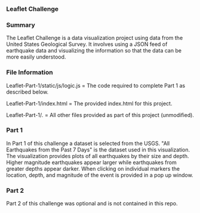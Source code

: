 ### Leaflet Challenge

### Summary

The Leaflet Challenge is a data visualization project using data from the United States Geological Survey. It involves using a JSON feed of earthquake data and visualizing the information so that the data can be more easily understood. 

### File Information

Leaflet-Part-1/static/js/logic.js = The code required to complete Part 1 as described below.

Leaflet-Part-1/index.html = The provided index.html for this project.

Leaflet-Part-1/*.* = All other files provided as part of this project (unmodified).


### Part 1

In Part 1 of this challenge a dataset is selected from the USGS. "All Earthquakes from the Past 7 Days" is the dataset used in this visualization. The visualization provides plots of all earthquakes by their size and depth. Higher magnitude earthquakes appear larger while earthquakes from greater depths appear darker. When clicking on individual markers the location, depth, and magnitude of the event is provided in a pop up window.

### Part 2

Part 2 of this challenge was optional and is not contained in this repo.

